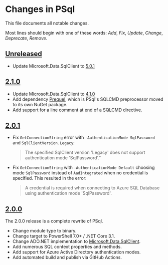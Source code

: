 # Changes in PSql
This file documents all notable changes.

Most lines should begin with one of these words:
*Add*, *Fix*, *Update*, *Change*, *Deprecate*, *Remove*.

## [Unreleased](https://github.com/sharpjs/PSql/compare/release/2.1.0..HEAD)
- Update Microsoft.Data.SqlClient to [5.0.1](https://github.com/dotnet/SqlClient/blob/5.0-servicing/release-notes/5.0/5.0.1.md#microsoftdatasqlclient-501-released-7-october-2022)

## [2.1.0](https://github.com/sharpjs/PSql/compare/release/2.0.1..2.1.0)
- Update Microsoft.Data.SqlClient to [4.1.0](https://github.com/dotnet/SqlClient/blob/v4.1.0/release-notes/4.1/4.1.0.md)
- Add dependency [Prequel](https://www.nuget.org/packages/Prequel), which is PSql's SQLCMD preprocessor moved to its own NuGet package.
- Add support for a line comment at end of a SQLCMD directive.

## [2.0.1](https://github.com/sharpjs/PSql/compare/release/2.0.0..release/2.0.1)
- Fix `GetConnectionString` error with `-AuthenticationMode SqlPassword` and
  `SqlClientVersion.Legacy`:

  > The specified SqlClient version 'Legacy' does not support
  > authentication mode 'SqlPassword'."

- Fix `GetConnectionString` with `-AuthenticationMode Default` choosing mode
  `SqlPassword` instead of `AadIntegrated` when no credential is specified.
  This resulted in the error:

  > A credential is required when connecting to Azure SQL Database using
  > authentication mode 'SqlPassword'.

## [2.0.0](https://github.com/sharpjs/PSql/tree/release/2.0.0)
The 2.0.0 release is a complete rewrite of PSql.
- Change module type to binary.
- Change target to PowerShell 7.0+ / .NET Core 3.1.
- Change ADO.NET implementation to [Microsoft.Data.SqlClient](https://github.com/dotnet/SqlClient).
- Add numerous SQL context properties and methods.
- Add support for Azure Active Directory authentication modes.
- Add automated build and publish via GitHub Actions.

<!--
  Copyright 2022 Jeffrey Sharp

  Permission to use, copy, modify, and distribute this software for any
  purpose with or without fee is hereby granted, provided that the above
  copyright notice and this permission notice appear in all copies.

  THE SOFTWARE IS PROVIDED "AS IS" AND THE AUTHOR DISCLAIMS ALL WARRANTIES
  WITH REGARD TO THIS SOFTWARE INCLUDING ALL IMPLIED WARRANTIES OF
  MERCHANTABILITY AND FITNESS. IN NO EVENT SHALL THE AUTHOR BE LIABLE FOR
  ANY SPECIAL, DIRECT, INDIRECT, OR CONSEQUENTIAL DAMAGES OR ANY DAMAGES
  WHATSOEVER RESULTING FROM LOSS OF USE, DATA OR PROFITS, WHETHER IN AN
  ACTION OF CONTRACT, NEGLIGENCE OR OTHER TORTIOUS ACTION, ARISING OUT OF
  OR IN CONNECTION WITH THE USE OR PERFORMANCE OF THIS SOFTWARE.
-->
